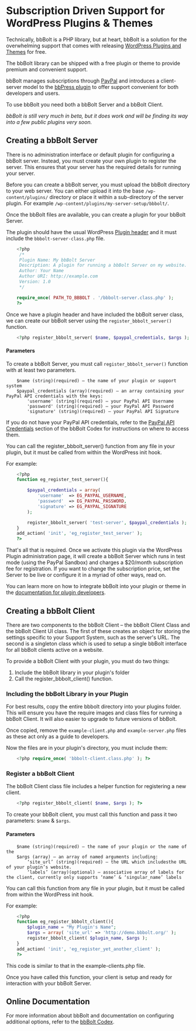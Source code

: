 # Subscription Driven Support for WordPress Plugins & Themes

Technically, bbBolt is a PHP library, but at heart, bbBolt is a solution for the overwhelming support that comes with releasing [WordPress Plugins and Themes](http://wordpress.org/extend/) for free.

The bbBolt library can be shipped with a free plugin or theme to provide premium and convenient support. 

bbBolt manages subscriptions through [PayPal](https://merchant.paypal.com/cgi-bin/marketingweb?cmd=_render-content&amp;content_ID=merchant/digital_goods) and introduces a client-server model to the [bbPress plugin](http://wordpress.org/extend/plugins/bbpress/) to offer support convenient for both developers and users.

To use bbBolt you need both a bbBolt Server and a bbBolt Client. 

*bbBolt is still very much in beta, but it does work and will be finding its way into a few public plugins very soon.*

## Creating a bbBolt Server

There is no administration interface or default plugin for configuring a bbBolt server. Instead, you must create your own plugin to register the server. This ensures that your server has the required details for running your server.

Before you can create a bbBolt server, you must upload the bbBolt directory to your web server. You can either upload it into the base `/wp-content/plugins/` directory or place it within a sub-directory of the server plugin. For example `/wp-content/plugins/my-server-setup/bbbolt/`.

Once the bbBolt files are available, you can create a plugin for your bbBolt Server.

The plugin should have the usual WordPress [Plugin header](http://codex.wordpress.org/Writing_a_Plugin#File_Headers) and it must include the `bbbolt-server-class.php` file.

```php
	<?php
	 /*
	 Plugin Name: My bbBolt Server
	 Description: A plugin for running a bbBolt Server on my website.
	 Author: Your Name
	 Author URI: http://example.com
	 Version: 1.0
	 */

	require_once( PATH_TO_BBBOLT . '/bbbolt-server.class.php' );
	?>
```

Once we have a plugin header and have included the bbBolt server class, we can create our bbBolt server using the `register_bbbolt_server()` function. 

```php
	<?php register_bbbolt_server( $name, $paypal_credentials, $args ); ?>
```


#### Parameters

To create a bbBolt Server, you must call `register_bbbolt_server()` function with at least two parameters.

```
	$name (string)(required) – the name of your plugin or support system
	$paypal_credentials (array)(required) – an array containing your PayPal API credentials with the keys:
		'username' (string)(required) – your PayPal API Username
		'password' (string)(required) – your PayPal API Password
		'signature' (string)(required) – your PayPal API Signature
```

If you do not have your PayPal API credentials, refer to the [PayPal API Credentials](http://codex.bbbolt.org/for-plugin-developers/accepting-subscriptions-with-paypal/) section of the bbBolt Codex for instructions on where to access them.

You can call the register_bbbolt_server() function from any file in your plugin, but it must be called from within the WordPress init hook.

For example:

```php
	<?php 
	function eg_register_test_server(){

		$paypal_credentials = array(
			'username'  => EG_PAYPAL_USERNAME,
			'password'  => EG_PAYPAL_PASSWORD,
			'signature' => EG_PAYPAL_SIGNATURE
		);

		register_bbbolt_server( 'test-server', $paypal_credentials );
	}
	add_action( 'init', 'eg_register_test_server' );
	?>
```

That's all that is required. Once we activate this plugin via the WordPress Plugin administration page, it will create a bbBolt Server which runs in test mode (using the PayPal Sandbox) and charges a $20/month subscription fee for registration. If you want to change the subscription price, set the Server to be live or configure it in a myriad of other ways, read on.


You can learn more on how to integrate bbBolt into your plugin or theme in the <a title="bbBolt Documentation for Plugin Developers" href="http://codex.bbbolt.org/for-plugin-developers/">documentation for plugin developers</a>.


## Creating a bbBolt Client

There are two components to the bbBolt Client – the bbBolt Client Class and the bbBolt Client UI class. The first of these creates an object for storing the settings specific to your Support System, such as the server's URL. The second is a singleton class which is used to setup a single bbBolt interface for all bbBolt clients active on a website.

To provide a bbBolt Client with your plugin, you must do two things:

1. Include the bbBolt library in your plugin's folder
1. Call the register_bbbolt_client() function.

### Including the bbBolt Library in your Plugin

For best results, copy the entire bbbolt directory into your plugins folder. This will ensure you have the require images and class files for running a bbBolt Client. It will also easier to upgrade to future versions of bbBolt.

Once copied, remove the `example-client.php` and `example-server.php` files as these act only as a guide to developers.

Now the files are in your plugin's directory, you must include them:

```php
	<?php require_once( 'bbbolt-client.class.php' ); ?>
```

### Register a bbBolt Client

The bbBolt Client class file includes a helper function for registering a new client.

```php
	<?php register_bbbolt_client( $name, $args ); ?>
```

To create your bbBolt client, you must call this function and pass it two parameters: `$name` & `$args`.

#### Parameters

```
	$name (string)(required) – the name of your plugin or the name of the
	$args (array) – an array of named arguments including:
		‘site_url’ (string)(required) – the URL which includesthe URL of your plugin’s website.
		‘labels’ (array)(optional) – associative array of labels for the client, currently only supports ‘name’ & ‘singular_name’ labels
```

You can call this function from any file in your plugin, but it must be called from within the WordPress init hook.

For example:

```php
	<?php 
	function eg_register_bbbolt_client(){
		$plugin_name = "My Plugin's Name";
		$args = array( 'site_url' => 'http://demo.bbbolt.org/' );
		register_bbbolt_client( $plugin_name, $args );
	}
	add_action( 'init', 'eg_register_yet_another_client' );
	?>
```

This code is similar to that in the example-clients.php file.

Once you have called this function, your client is setup and ready for interaction with your bbBolt Server.

## Online Documentation

For more information about bbBolt and documentation on configuring additional options, refer to the [bbBolt Codex](http://codex.bbbolt.org).
